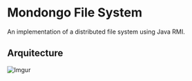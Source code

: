 # Mondongo File System

An implementation of a distributed file system using Java RMI.

## Arquitecture
![Imgur](https://i.imgur.com/55spV7U.jpg)